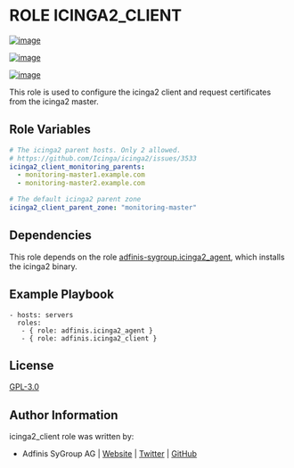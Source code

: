 ROLE ICINGA2\_CLIENT
====================

[![image](https://img.shields.io/github/license/adfinis/ansible-role-icinga2_client.svg?style=flat-square)](https://github.com/adfinis/ansible-role-icinga2_client/blob/master/LICENSE)

[![image](https://img.shields.io/github/actions/workflow/status/adfinis/ansible-role-icinga2_client/ansible-ci.yml?style=flat-square)](https://github.com/adfinis/ansible-role-icinga2_client/actions)

[![image](https://img.shields.io/badge/galaxy-adfinis.icinga2_client-660198.svg?style=flat-square)](https://galaxy.ansible.com/adfinis/icinga2_client)

This role is used to configure the icinga2 client and request
certificates from the icinga2 master.

Role Variables
--------------

```yaml
# The icinga2 parent hosts. Only 2 allowed.
# https://github.com/Icinga/icinga2/issues/3533
icinga2_client_monitoring_parents:
  - monitoring-master1.example.com
  - monitoring-master2.example.com

# The default icinga2 parent zone
icinga2_client_parent_zone: "monitoring-master"
```

Dependencies
------------

This role depends on the role
[adfinis-sygroup.icinga2\_agent](https://galaxy.ansible.com/adfinis-sygroup/icinga2_agent),
which installs the icinga2 binary.

Example Playbook
----------------

``` {.sourceCode .yaml}
- hosts: servers
  roles:
   - { role: adfinis.icinga2_agent }
   - { role: adfinis.icinga2_client }
```

License
-------

[GPL-3.0](https://github.com/adfinis/ansible-role-icinga2_client/blob/master/LICENSE)

Author Information
------------------

icinga2\_client role was written by:

-   Adfinis SyGroup AG \| [Website](https://www.adfinis.com/) \|
    [Twitter](https://twitter.com/adfinis) \|
    [GitHub](https://github.com/adfinis)
